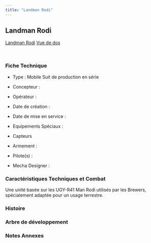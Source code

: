 ```yaml
---
title: "Landman Rodi"
---
```


Landman Rodi
------------





[Landman Rodi](javascript:change_image_m('images/stories/saga/g-tekketsu-s2/mechas/landman-rodi.png');)
[Vue de dos](javascript:change_image_m('images/stories/saga/g-tekketsu-s2/mechas/landman-rodi-dos.png');)

 

### Fiche Technique


- Type : Mobile Suit de production en série
  
- Concepteur : 
  
- Opérateur : 
  
- Date de création : 
  
- Date de mise en service : 
  
- Equipements Spéciaux :


* Capteurs


- Armement :




- Pilote(s) : 





- Mecha Designer : 


### Caractéristiques Techniques et Combat


Une unité basée sur les UGY-R41 Man Rodi utilisés par les Brewers, spécialement adaptée pour un usage terrestre. 


### Histoire


### Arbre de développement


### Notes Annexes



